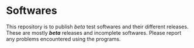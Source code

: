 # Softwares

This repository is to publish *beta* test softwares and their different releases.  
These are mostly ***beta*** releases and incomplete softwares. Please report any problems encountered using the programs.  

